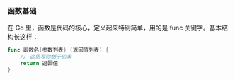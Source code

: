 ### 函数基础

在 Go 里，函数是代码的核心，定义起来特别简单，用的是 func 关键字。基本结构长这样：

```go
func 函数名(参数列表) (返回值列表) {
    // 这里写你想干的事
    return 返回值
}
```